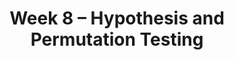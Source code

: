 ---
title: Week 8 – Hypothesis and Permutation Testing
weekNumber: 8
days:
    - date: 2025-11-17
      events: 
        - name: LEC 21
          type: lecture
          title: TVD, Hypothesis Testing, and Permutation Testing
          url:
          html:
          podcast:
          readings:
            - name: CIT 12.0-12.1
              url: https://inferentialthinking.com/chapters/12/Comparing_Two_Samples.html
          keywords: confidence intervals for hypothesis testing, body temperature, smoking/babies
        - name: DISC 8
          type: disc
          title: The CLT and Hypothesis Testing
          url:
    - date: 2025-11-19
      events: 
        - name: LEC 22
          type: lecture
          title: Permutation Testing
          url:
          html:
          podcast:
          readings:
            - name: CIT 12.3
              url: https://inferentialthinking.com/chapters/12/3/Deflategate.html
          keywords: smoking/babies, np.random.permutation, shuffling, Deflategate
        - name: QUIZ 4
          type: quiz
          title: Quiz 4 covers Lectures 16-18
    - date: 2025-11-20
      events:
        - name: LAB 6
          type: lab
          title: Hypothesis Testing
          url:
    - date: 2025-11-21
      events: 
        - name: LEC 23
          type: lecture
          title: Correlation
          url:
          html:
          podcast:
          readings:
            - name: CIT 15.0-15.2
              url: https://inferentialthinking.com/chapters/15/Prediction.html
          keywords: association, correlation coefficient (r), predicting heights, regression line (su)
---